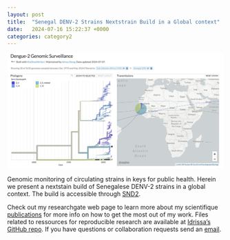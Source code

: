 ```yaml
---
layout: post
title:  "Senegal DENV-2 Strains Nextstrain Build in a Global context"
date:   2024-07-16 15:22:37 +0000
categories: category2
---
```


![My helpful screenshot](/assets/DENV2_Situation_Senegal_Serogenotype.png)

Genomic monitoring of circulating strains in keys for public health. Herein we present a nextstain build of Senegalese DENV-2 strains in a global context. The build is accessible through [SND2][nextstrain].

Check out my researchgate web page to learn more about my scientifique [publications][scientific-papers] for more info on how to get the most out of my work. Files  related to ressources for reproducible research are available at [Idrissa’s GitHub repo][IDaGhostWriter-gh]. If you have questions or collaboration requests send an [email][idrissa-mail].

[scientific-papers]: https://www.researchgate.net/profile/Idrissa-Dieng-2
[IDaGhostWriter-gh]:   https://github.com/IDaGhostWriter
[idrissa-mail]: mailto:idrissa.dieng@pasteur.sn
[nextstrain]: https://nextstrain.org/community/IDaGhostWriter/DENV-genomics/SND2
